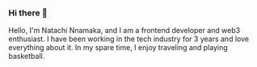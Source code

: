 ### Hi there 👋

<!--
**natachigram/natachigram** is a ✨ _special_ ✨ repository because its `README.md` (this file) appears on your GitHub profile.


-->

Hello, I'm Natachi Nnamaka, and I am a frontend developer and web3 enthusiast. I have been working in the tech industry for 3 years and love everything about it. In my spare time, I enjoy traveling and playing basketball.


